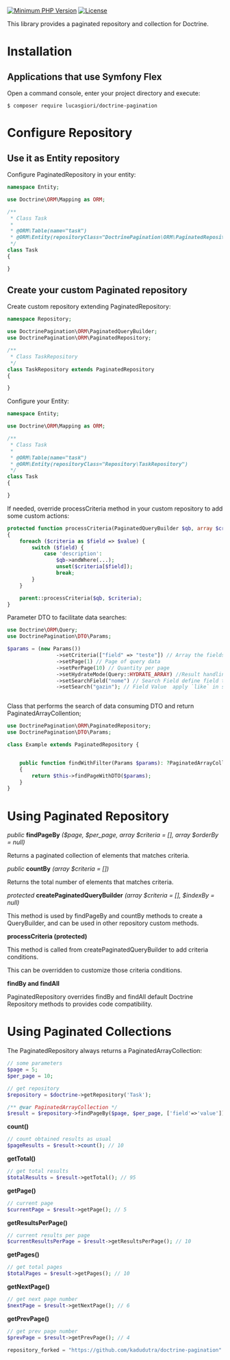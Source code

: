 
[![Minimum PHP Version](https://img.shields.io/badge/php-%5E8.0-blue)](https://php.net/)
[![License](https://poser.pugx.org/lucasgiori/pagination-doctrine/license.svg)](https://packagist.org/packages/lucasgiori/pagination-doctrine)

This library provides a paginated repository and collection for Doctrine.

# Installation

## Applications that use Symfony Flex

Open a command console, enter your project directory and execute:

```console
$ composer require lucasgiori/doctrine-pagination
```

# Configure Repository

## Use it as Entity repository

Configure PaginatedRepository in your entity:

```php
namespace Entity;

use Doctrine\ORM\Mapping as ORM;

/**
 * Class Task
 *
 * @ORM\Table(name="task")
 * @ORM\Entity(repositoryClass="DoctrinePagination\ORM\PaginatedRepository")
 */
class Task
{

}
```

## Create your custom Paginated repository

Create custom repository extending PaginatedRepository:

```php
namespace Repository;

use DoctrinePagination\ORM\PaginatedQueryBuilder;
use DoctrinePagination\ORM\PaginatedRepository;

/**
 * Class TaskRepository
 */
class TaskRepository extends PaginatedRepository
{

}
```

Configure your Entity:

```php
namespace Entity;

use Doctrine\ORM\Mapping as ORM;

/**
 * Class Task
 *
 * @ORM\Table(name="task")
 * @ORM\Entity(repositoryClass="Repository\TaskRepository")
 */
class Task
{

}
```

If needed, override processCriteria method in your custom repository to add some custom actions:

```php
protected function processCriteria(PaginatedQueryBuilder $qb, array $criteria)
{
    foreach ($criteria as $field => $value) {
        switch ($field) {
            case 'description':
                $qb->andWhere(...);
                unset($criteria[$field]);
                break;
        }
    }

    parent::processCriteria($qb, $criteria);
}
```

Parameter DTO to facilitate data searches:

```php
use Doctrine\ORM\Query;
use DoctrinePagination\DTO\Params;

$params = (new Params())
                ->setCriteria(["field" => "teste"]) // Array the fields and values to apply filter in sql
                ->setPage(1) // Page of query data
                ->setPerPage(10) // Quantity per page
                ->setHydrateMode(Query::HYDRATE_ARRAY) //Result handling mode
                ->setSearchField("nome") // Search Field define field to apply `like` of sql
                ->setSearch("gazin"); // Field Value  apply `like` in sql



```

Class that performs the search of data consuming DTO and return PaginatedArrayCollention;

```php
use DoctrinePagination\ORM\PaginatedRepository;
use DoctrinePagination\DTO\Params;

class Example extends PaginatedRepository {


    public function findWithFilter(Params $params): ?PaginatedArrayCollection
    {
        return $this->findPageWithDTO($params);
    }
}
```

# Using Paginated Repository

*public* **findPageBy** *($page, $per_page, array $criteria = [], array $orderBy = null)*

Returns a paginated collection of elements that matches criteria.

*public* **countBy** *(array $criteria = [])*

Returns the total number of elements that matches criteria.

*protected* **createPaginatedQueryBuilder** *(array $criteria = [], $indexBy = null)*

This method is used by findPageBy and countBy methods to create a QueryBuilder, and can be used in
 other repository custom methods.

**processCriteria (protected)**

This method is called from createPaginatedQueryBuilder to add criteria conditions.

This can be overridden to customize those criteria conditions.

**findBy and findAll**

PaginatedRepository overrides findBy and findAll default Doctrine Repository methods to provides
 code compatibility.

# Using Paginated Collections

The PaginatedRepository always returns a PaginatedArrayCollection:

```php
// some parameters
$page = 5;
$per_page = 10;

// get repository
$repository = $doctrine->getRepository('Task');

/** @var PaginatedArrayCollection */
$result = $repository->findPageBy($page, $per_page, ['field'=>'value']);
```

**count()**

```php
// count obtained results as usual
$pageResults = $result->count(); // 10
```

**getTotal()**

```php
// get total results
$totalResults = $result->getTotal(); // 95
```

**getPage()**

```php
// current page
$currentPage = $result->getPage(); // 5
```

**getResultsPerPage()**

```php
// current results per page
$currentResultsPerPage = $result->getResultsPerPage(); // 10
```

**getPages()**

```php
// get total pages
$totalPages = $result->getPages(); // 10
```

**getNextPage()**

```php
// get next page number
$nextPage = $result->getNextPage(); // 6
```

**getPrevPage()**

```php
// get prev page number
$prevPage = $result->getPrevPage(); // 4
```

```php 
repository_forked = "https://github.com/kadudutra/doctrine-pagination"
```